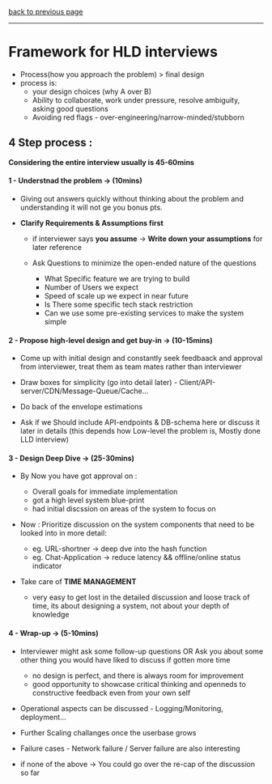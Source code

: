 [back to previous page](./HLD.md)

---

# Framework for HLD interviews

- Process(how you approach the problem) > final design
- process is:
   - your design choices (why A over B)
   - Ability to collaborate, work under pressure, resolve ambiguity, asking good questions
   - Avoiding red flags - over-engineering/narrow-minded/stubborn

## 4 Step process : 
**Considering the entire interview usually is 45-60mins**



#### 1 - Understnad the problem -> (10mins)

- Giving out answers quickly without thinking about the problem and understanding it will not ge you bonus pts.

- **Clarify Requirements & Assumptions first**

   - if interviewer says **you assume** -> **Write down your assumptions** for later reference

   - Ask Questions to minimize the open-ended nature of the questions
      - What Specific feature we are trying to build
      - Number of Users we expect
      - Speed of scale up we expect in near future
      - Is There some specific tech stack restriction 
      - Can we use some pre-existing services to make the system simple


#### 2 - Propose high-level design and get buy-in -> (10-15mins)

- Come up with initial design and constantly seek feedbaack and approval from interviewer, treat them as team mates rather than interviewer

- Draw boxes for simplicity (go into detail later) - Client/API-server/CDN/Message-Queue/Cache...

- Do back of the envelope estimations

- Ask if we Should include API-endpoints & DB-schema here or discuss it later in details (this depends how Low-level the problem is, Mostly done LLD interview)


#### 3 - Design Deep Dive -> (25-30mins)

- By Now you have got approval on : 
   - Overall goals for immediate implementation
   - got a high level system blue-print
   - had initial discssion on areas of the system to focus on

- Now : Prioritize discussion on the system components that need to be looked into in more detail:
   - eg. URL-shortner -> deep dve into the hash function
   - eg. Chat-Application -> reduce latency && offline/online status indicator

- Take care of **TIME MANAGEMENT**
   - very easy to get lost in the detailed discussion and loose track of time, its about designing a system, not about your depth of knowledge


#### 4 - Wrap-up -> (5-10mins)

- Interviewer might ask some follow-up questions OR Ask you about some other thing you would have liked to discuss if gotten more time
   - no design is perfect, and there is always room for improvement
   - good opportunity to showcase critical thinking and openneds to constructive feedback even from your own self

- Operational aspects can be discussed - Logging/Monitoring, deployment...
- Further Scaling challanges once the userbase grows
- Failure cases - Network failure / Server failure are also interesting
- if none of the above -> You could go over the re-cap of the discussion so far